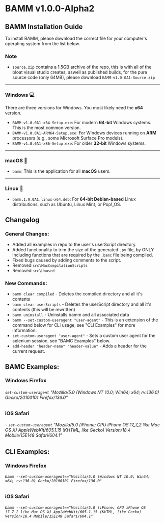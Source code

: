 # BAMM v1.0.0-Alpha2

## BAMM Installation Guide

To install BAMM, please download the correct file for your computer's operating system from the list below.

### **Note**

- `source.zip` contains a 1.5GB archive of the repo, this is with all of the bloat visual studio creates, aswell as published builds, for the pure source code (only 64MB), please download `BAMM-v1.0.0A1-Source.zip`

---

### Windows 💻

There are three versions for Windows. You most likely need the **x64** version.

- `BAMM-v1.0.0A1-x64-Setup.exe`: For modern **64-bit** Windows systems. This is the most common version.
- `BAMM-v1.0.0A1-ARM64-Setup.exe`: For Windows devices running on **ARM** processors (e.g., some Microsoft Surface Pro models).
- `BAMM-v1.0.0A1-x86-Setup.exe`: For older **32-bit** Windows systems.

---

### macOS 🍎

- `bamm`: This is the application for all **macOS** users.

---

### Linux 🐧

- `bamm.1.0.0A1.linux-x64.deb`: For **64-bit Debian-based** Linux distributions, such as Ubuntu, Linux Mint, or Pop!\_OS.

## Changelog

### General Changes:

- Added all examples in repo to the user's userScript directory.
- Added functionality to trim the size of the generated `.py` file, by ONLY including functions that are required by the `.bamc` file being compiled.
- Fixed bugs caused by adding comments to the script.
- Removed `src\MacCompilationScripts`
- Removed `src\Unused`

### New Commands:

- `bamm clear compiled` - Deletes the compiled directory and all it's contents
- `bamm clear userScripts` - Deletes the userScript directory and all it's contents (this will be rewritten)
- `bamm uninstall` - Uninstalls bamm and all associated data
- `bamm --set-custom-useragent "user-agent"` - This is an extension of the command below for CLI usage, see "CLI Examples" for more information.
- `set-custom-useragent "user-agent"` - Sets a custom user agent for the selenium session, see "BAMC Examples" below.
- `add-header "header-name" "header-value"` - Adds a header for the current request.

## BAMC Examples:

### Windows Firefox

###### `set-custom-useragent` "Mozilla/5.0 (Windows NT 10.0; Win64; x64; rv:136.0) Gecko/20100101 Firefox/136.0"

### iOS Safari

###### - `set-custom-useragent` "Mozilla/5.0 (iPhone; CPU iPhone OS 17_7_2 like Mac OS X) AppleWebKit/605.1.15 (KHTML, like Gecko) Version/18.4 Mobile/15E148 Safari/604.1"

## CLI Examples:

### Windows Firefox

###### `bamm --set-custom-useragent=="Mozilla/5.0 (Windows NT 10.0; Win64; x64; rv:136.0) Gecko/20100101 Firefox/136.0"`

### iOS Safari

###### `bamm --set-custom-useragent=="Mozilla/5.0 (iPhone; CPU iPhone OS 17_7_2 like Mac OS X) AppleWebKit/605.1.15 (KHTML, like Gecko) Version/18.4 Mobile/15E148 Safari/604.1"`

